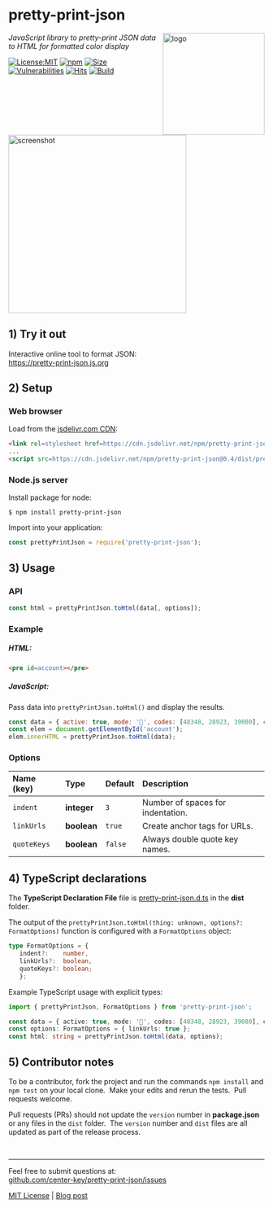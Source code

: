 # pretty-print-json
<img src=https://centerkey.com/graphics/center-key-logo.svg align=right width=200 alt=logo>

_JavaScript library to pretty-print JSON data to HTML for formatted color display_

[![License:MIT](https://img.shields.io/badge/License-MIT-blue.svg)](https://github.com/center-key/pretty-print-json/blob/master/LICENSE.txt)
[![npm](https://img.shields.io/npm/v/pretty-print-json.svg)](https://www.npmjs.com/package/pretty-print-json)
[![Size](https://badgen.net/bundlephobia/minzip/pretty-print-json)](https://bundlephobia.com/result?p=pretty-print-json)
[![Vulnerabilities](https://snyk.io/test/github/center-key/pretty-print-json/badge.svg)](https://snyk.io/test/github/center-key/pretty-print-json)
[![Hits](https://data.jsdelivr.com/v1/package/npm/pretty-print-json/badge?style=rounded)](https://www.jsdelivr.com/package/npm/pretty-print-json)
[![Build](https://travis-ci.org/center-key/pretty-print-json.svg)](https://travis-ci.org/center-key/pretty-print-json)

<img width=350 alt=screenshot
   src=https://3.bp.blogspot.com/-M13HQRG7cqQ/XaQvF0Q_KyI/AAAAAAAAJeg/3_CTIgPAh5Yqa29aYPvB1aTO9VsUlksLACNcBGAsYHQ/s1600/pretty-print-json.png>

## 1) Try it out
Interactive online tool to format JSON:<br>
https://pretty-print-json.js.org

## 2) Setup
### Web browser
Load from the [jsdelivr.com CDN](https://www.jsdelivr.com/package/npm/pretty-print-json):
```html
<link rel=stylesheet href=https://cdn.jsdelivr.net/npm/pretty-print-json@0.4/dist/pretty-print-json.css>
...
<script src=https://cdn.jsdelivr.net/npm/pretty-print-json@0.4/dist/pretty-print-json.min.js></script>
```
### Node.js server
Install package for node:
```shell
$ npm install pretty-print-json
```
Import into your application:
```javascript
const prettyPrintJson = require('pretty-print-json');
```

## 3) Usage
### API
```javascript
const html = prettyPrintJson.toHtml(data[, options]);
```
### Example
##### HTML:
```html
<pre id=account></pre>
```
##### JavaScript:
Pass data into `prettyPrintJson.toHtml()` and display the results.
```javascript
const data = { active: true, mode: '🚃', codes: [48348, 28923, 39080], city: 'London' };
const elem = document.getElementById('account');
elem.innerHTML = prettyPrintJson.toHtml(data);
```
### Options
| Name (key)  | Type        | Default | Description                       |
| :---------- | :---------- | :------ | :-------------------------------- |
| `indent`    | **integer** | `3`     | Number of spaces for indentation. |
| `linkUrls`  | **boolean** | `true`  | Create anchor tags for URLs.      |
| `quoteKeys` | **boolean** | `false` | Always double quote key names.    |

## 4) TypeScript declarations
The **TypeScript Declaration File** file is [pretty-print-json.d.ts](dist/pretty-print-json.d.ts)
in the **dist** folder.

The output of the `prettyPrintJson.toHtml(thing: unknown, options?: FormatOptions)` function is
configured with a `FormatOptions` object:
```typescript
type FormatOptions = {
   indent?:    number,
   linkUrls?:  boolean,
   quoteKeys?: boolean;
   };
```

Example TypeScript usage with explicit types:
```typescript
import { prettyPrintJson, FormatOptions } from 'pretty-print-json';

const data = { active: true, mode: '🚃', codes: [48348, 28923, 39080], city: 'London' };
const options: FormatOptions = { linkUrls: true };
const html: string = prettyPrintJson.toHtml(data, options);
```

## 5) Contributor notes
To be a contributor, fork the project and run the commands `npm install` and `npm test` on your
local clone.&nbsp; Make your edits and rerun the tests.&nbsp; Pull requests welcome.

Pull requests (PRs) should not update the `version` number in **package.json** or any files in the
`dist` folder.&nbsp; The `version` number and `dist` files are all updated as part of the release
process.

<br>

---
Feel free to submit questions at:<br>
[github.com/center-key/pretty-print-json/issues](https://github.com/center-key/pretty-print-json/issues)

[MIT License](LICENSE.txt) | [Blog post](https://blog.centerkey.com/2013/05/javascript-colorized-pretty-print-json.html)
